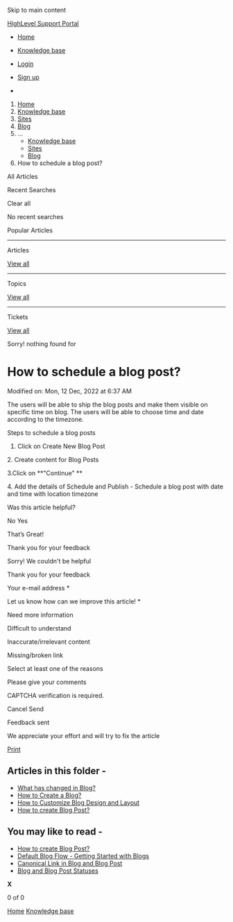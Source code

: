 Skip to main content

[ HighLevel Support Portal ](https://help.gohighlevel.com)

  * [ Home ](/support/home)
  * [ Knowledge base ](/support/solutions)

  * [Login](/support/login)
  * [Sign up](/support/signup)
  * 

  1. [Home](/support/home)
  2. [Knowledge base](/support/solutions)
  3. [Sites](/support/solutions/48000449581)
  4. [Blog](/support/solutions/folders/48000686613)
  5. ... 
     * [Knowledge base](/support/solutions)
     * [Sites](/support/solutions/48000449581)
     * [Blog](/support/solutions/folders/48000686613)
  6. How to schedule a blog post?

All  Articles 

Recent Searches

Clear all

No recent searches

Popular Articles

* * *

Articles

[View all](/support/search/solutions)

* * *

Topics

[View all](/support/search/topics)

* * *

Tickets

[View all](/support/search/tickets)

Sorry! nothing found for   

# How to schedule a blog post?

Modified on: Mon, 12 Dec, 2022 at 6:37 AM

The users will be able to ship the blog posts and make them visible on specific time on blog. The users will be able to choose time and date according to the timezone.

Steps to schedule a blog posts

  1. Click on Create New Blog Post

2\. Create content for Blog Posts

3.Click on **"Continue"  **

4\. Add the details of Schedule and Publish - Schedule a blog post with date and time with location timezone 

Was this article helpful?

No  Yes 

That’s Great!

Thank you for your feedback

Sorry! We couldn't be helpful

Thank you for your feedback

Your e-mail address *

Let us know how can we improve this article! *

Need more information 

Difficult to understand 

Inaccurate/irrelevant content 

Missing/broken link 

Select at least one of the reasons 

Please give your comments 

CAPTCHA verification is required. 

Cancel  Send 

Feedback sent

We appreciate your effort and will try to fix the article

[Print](javascript:print\(\))

## Articles in this folder -

  * [What has changed in Blog?](/support/solutions/articles/155000002447-what-has-changed-in-blog-)
  * [How to Create a Blog?](/support/solutions/articles/155000002448-how-to-create-a-blog-)
  * [How to Customize Blog Design and Layout](/support/solutions/articles/155000002449-how-to-customize-blog-design-and-layout)
  * [How to create Blog Post?](/support/solutions/articles/155000002450-how-to-create-blog-post-)

## You may like to read -

  * [How to create Blog Post?](/support/solutions/articles/155000002450-how-to-create-blog-post-)
  * [Default Blog Flow - Getting Started with Blogs](/support/solutions/articles/48001220286-default-blog-flow-getting-started-with-blogs)
  * [Canonical Link in Blog and Blog Post](/support/solutions/articles/155000002451-canonical-link-in-blog-and-blog-post)
  * [Blog and Blog Post Statuses](/support/solutions/articles/155000002454-blog-and-blog-post-statuses)

**X**

0 of 0 []()

[Home](/support/home) [Knowledge base](/support/solutions)
